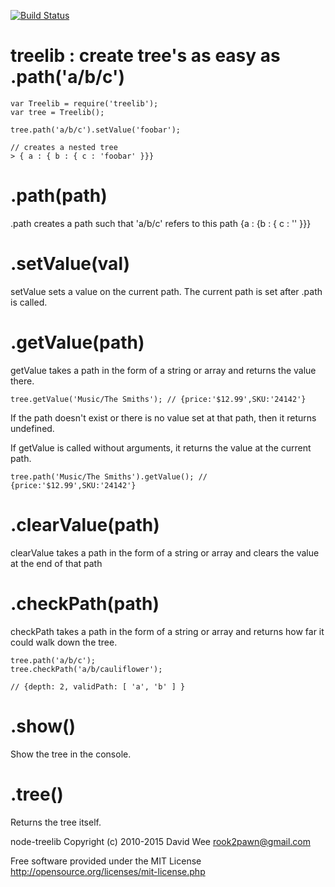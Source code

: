 [![Build Status](https://travis-ci.org/rook2pawn/node-treelib.svg?branch=master)](https://travis-ci.org/rook2pawn/node-treelib)

treelib : create tree's as easy as .path('a/b/c')
=================================================

    var Treelib = require('treelib');
    var tree = Treelib();

    tree.path('a/b/c').setValue('foobar');

    // creates a nested tree
    > { a : { b : { c : 'foobar' }}}


.path(path) 
===========
.path creates a path such that 'a/b/c' refers to this path {a : {b : { c : '' }}}

.setValue(val)
==============
setValue sets a value on the current path. The current path is set after .path is called.

.getValue(path)
===============
getValue takes a path in the form of a string or array and returns
the value there. 

    tree.getValue('Music/The Smiths'); // {price:'$12.99',SKU:'24142'}

If the path doesn't exist or there is no value set
at that path, then it returns undefined. 

If getValue is called without arguments, it returns the value at the current path.

    tree.path('Music/The Smiths').getValue(); // {price:'$12.99',SKU:'24142'}


.clearValue(path) 
=================
clearValue takes a path in the form of a string or array and clears the value at the end of that path

.checkPath(path) 
================

checkPath takes a path in the form of a string or array and returns how far it could walk down the tree.

    tree.path('a/b/c');	
    tree.checkPath('a/b/cauliflower');
    
    // {depth: 2, validPath: [ 'a', 'b' ] }


.show()
=======
Show the tree in the console.

.tree()
=======
Returns the tree itself.


node-treelib Copyright (c) 2010-2015 David Wee rook2pawn@gmail.com

Free software provided under the MIT License
http://opensource.org/licenses/mit-license.php
